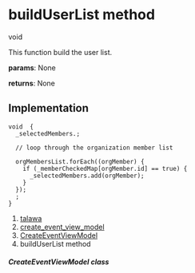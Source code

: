 
<div>

# buildUserList method

</div>


void 



This function build the user list.

**params**: None

**returns**: None



## Implementation

``` language-dart
void  {
  _selectedMembers.;

  // loop through the organization member list

  orgMembersList.forEach((orgMember) {
    if (_memberCheckedMap[orgMember.id] == true) {
      _selectedMembers.add(orgMember);
    }
  });
  ;
}
```







1.  [talawa](../../index.md)
2.  [create_event_view_model](../../view_model_after_auth_view_models_event_view_models_create_event_view_model/)
3.  [CreateEventViewModel](../../view_model_after_auth_view_models_event_view_models_create_event_view_model/CreateEventViewModel-class.md)
4.  buildUserList method

##### CreateEventViewModel class







